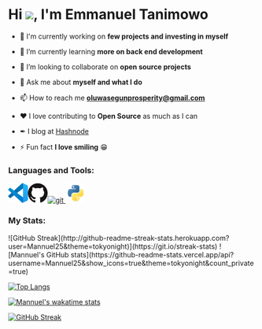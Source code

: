 <h1 align="Left">Hi <img src="https://media.giphy.com/media/hvRJCLFzcasrR4ia7z/giphy.gif" width="30px">, I'm Emmanuel Tanimowo</h1>

- 🔭 I'm currently working on **few projects and investing in myself**

- 🌱 I’m currently learning **more on back end development**

- 👯 I’m looking to collaborate on **open source projects**

- 💬 Ask me about **myself and what I do**

- 📫 How to reach me **oluwasegunprosperity@gmail.com**

- ❤️ I love contributing to **Open Source** as much as I can

- ✒ I blog at [Hashnode](https://hashnode.com/@Mannuel)

- ⚡ Fun fact **I love smiling** 😁

<h3 align="left">Languages and Tools:</h3>
<p align="left"> <a href="https://git-scm.com/" target="_blank"> <img src="https://www.vectorlogo.zone/logos/git-scm/git-scm-icon.svg" alt="git" width="40" height="40"/> </a> <a href="https://www.python.org" target="_blank"> <img src="https://raw.githubusercontent.com/devicons/devicon/master/icons/python/python-original.svg" alt="python" width="40" height="40"/> 
<img align="left" alt="Visual Studio Code" width="40" height = "40" src="https://raw.githubusercontent.com/github/explore/80688e429a7d4ef2fca1e82350fe8e3517d3494d/topics/visual-studio-code/visual-studio-code.png" />
<img align="left" alt="GitHub" width="40" height="40" src="https://raw.githubusercontent.com/github/explore/78df643247d429f6cc873026c0622819ad797942/topics/github/github.png" />
</a> </p>

<h3 align="left">My Stats:</h3>
![GitHub Streak](http://github-readme-streak-stats.herokuapp.com?user=Mannuel25&theme=tokyonight)](https://git.io/streak-stats)
![Mannuel's GitHub stats](https://github-readme-stats.vercel.app/api?username=Mannuel25&show_icons=true&theme=tokyonight&count_private=true)

[![Top Langs](https://github-readme-stats.vercel.app/api/top-langs/?username=Mannuel25&layout=compact&text_color=00FFD2&icon_color=007bff&bg_color=171c28)
](https://github.com/Mannuel25/github-readme-stats)

[![Mannuel's wakatime stats](https://github-readme-stats.vercel.app/api/wakatime?username=Mannuel&layout=compact&langs_count=4&bg_color=171c28&text_color=00FFD2)](https://github.com/Mannuel25/github-readme-stats)

[![GitHub Streak](http://github-readme-streak-stats.herokuapp.com?user=Mannuel25&theme=tokyonight)](https://git.io/streak-stats)
